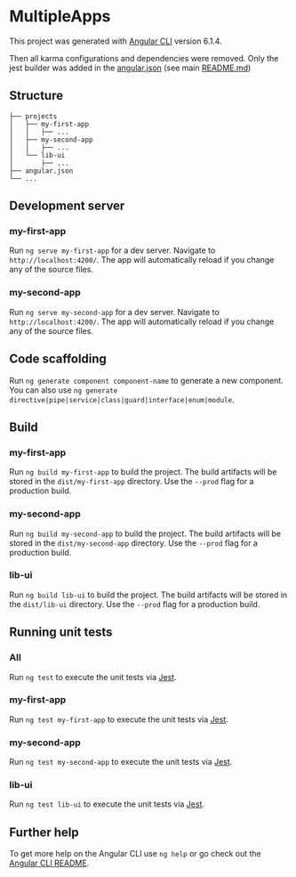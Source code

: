 # MultipleApps

This project was generated with [Angular CLI](https://github.com/angular/angular-cli) version 6.1.4.

Then all karma configurations and dependencies were removed. Only the jest builder was added in the [angular.json](./angular.json) (see main [README.md](../../README.md))

## Structure

```
├── projects
│   ├── my-first-app
│   │   ├── ...
│   ├── my-second-app
│   │   ├── ...
│   └── lib-ui
│       ├── ...
├── angular.json
└── ...
```

## Development server

### my-first-app

Run `ng serve my-first-app` for a dev server. Navigate to `http://localhost:4200/`. The app will automatically reload if you change any of the source files.

### my-second-app

Run `ng serve my-second-app` for a dev server. Navigate to `http://localhost:4200/`. The app will automatically reload if you change any of the source files.

## Code scaffolding

Run `ng generate component component-name` to generate a new component. You can also use `ng generate directive|pipe|service|class|guard|interface|enum|module`.

## Build

### my-first-app

Run `ng build my-first-app` to build the project. The build artifacts will be stored in the `dist/my-first-app` directory. Use the `--prod` flag for a production build.

### my-second-app

Run `ng build my-second-app` to build the project. The build artifacts will be stored in the `dist/my-second-app` directory. Use the `--prod` flag for a production build.

### lib-ui

Run `ng build lib-ui` to build the project. The build artifacts will be stored in the `dist/lib-ui` directory. Use the `--prod` flag for a production build.

## Running unit tests

### All

Run `ng test` to execute the unit tests via [Jest](https://jestjs.io/).

### my-first-app

Run `ng test my-first-app` to execute the unit tests via [Jest](https://jestjs.io/).

### my-second-app

Run `ng test my-second-app` to execute the unit tests via [Jest](https://jestjs.io/).

### lib-ui

Run `ng test lib-ui` to execute the unit tests via [Jest](https://jestjs.io/).

## Further help

To get more help on the Angular CLI use `ng help` or go check out the [Angular CLI README](https://github.com/angular/angular-cli/blob/master/README.md).
